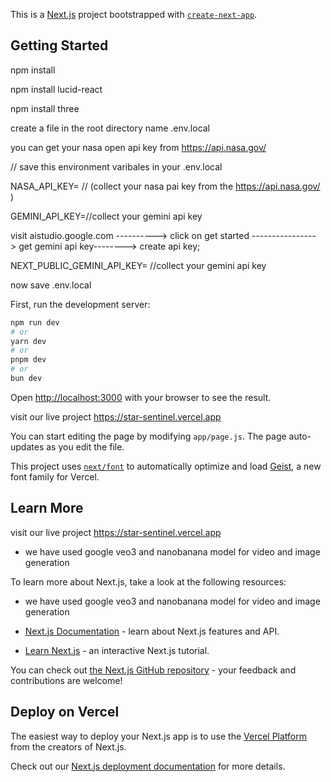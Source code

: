 This is a [Next.js](https://nextjs.org) project bootstrapped with [`create-next-app`](https://github.com/vercel/next.js/tree/canary/packages/create-next-app).

## Getting Started

npm install

npm install lucid-react

npm install three 

create a file in the root directory name         .env.local

you can get your nasa open api key from https://api.nasa.gov/     

// save this environment varibales in your .env.local

NASA_API_KEY= // (collect your nasa pai key from the  https://api.nasa.gov/  )

GEMINI_API_KEY=//collect your gemini api key  

 visit aistudio.google.com ----------> click on get started ----------------> get gemini api key--------> create api key;

NEXT_PUBLIC_GEMINI_API_KEY= //collect your gemini api key  

 
now save .env.local 

First, run the development server:

```bash
npm run dev
# or
yarn dev
# or
pnpm dev
# or
bun dev
```

Open [http://localhost:3000](http://localhost:3000) with your browser to see the result.


visit our live project      https://star-sentinel.vercel.app








You can start editing the page by modifying `app/page.js`. The page auto-updates as you edit the file.

This project uses [`next/font`](https://nextjs.org/docs/app/building-your-application/optimizing/fonts) to automatically optimize and load [Geist](https://vercel.com/font), a new font family for Vercel.

## Learn More

visit our live project      https://star-sentinel.vercel.app


- we have used google veo3 and nanobanana model for video and image generation


To learn more about Next.js, take a look at the following resources:

- we have used google veo3 and nanobanana model for video and image generation




- [Next.js Documentation](https://nextjs.org/docs) - learn about Next.js features and API.
- [Learn Next.js](https://nextjs.org/learn) - an interactive Next.js tutorial.

You can check out [the Next.js GitHub repository](https://github.com/vercel/next.js) - your feedback and contributions are welcome!

## Deploy on Vercel

The easiest way to deploy your Next.js app is to use the [Vercel Platform](https://vercel.com/new?utm_medium=default-template&filter=next.js&utm_source=create-next-app&utm_campaign=create-next-app-readme) from the creators of Next.js.

Check out our [Next.js deployment documentation](https://nextjs.org/docs/app/building-your-application/deploying) for more details.
